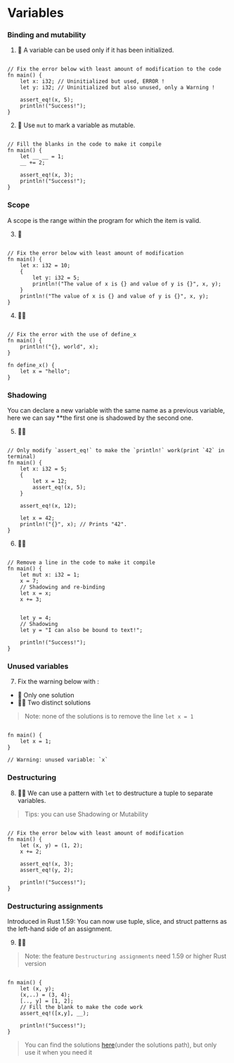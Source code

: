 # Variables

### Binding and mutability
1. 🌟 A variable can be used only if it has been initialized.
```rust,editable

// Fix the error below with least amount of modification to the code
fn main() {
    let x: i32; // Uninitialized but used, ERROR !
    let y: i32; // Uninitialized but also unused, only a Warning !

    assert_eq!(x, 5);
    println!("Success!");
}
```

2. 🌟 Use `mut` to mark a variable as mutable.
```rust,editable

// Fill the blanks in the code to make it compile
fn main() {
    let __ __ = 1;
    __ += 2; 
    
    assert_eq!(x, 3);
    println!("Success!");
}
```

### Scope
A scope is the range within the program for which the item is valid.

3. 🌟 
```rust,editable

// Fix the error below with least amount of modification
fn main() {
    let x: i32 = 10;
    {
        let y: i32 = 5;
        println!("The value of x is {} and value of y is {}", x, y);
    }
    println!("The value of x is {} and value of y is {}", x, y); 
}
```

4. 🌟🌟 
```rust,editable

// Fix the error with the use of define_x
fn main() {
    println!("{}, world", x); 
}

fn define_x() {
    let x = "hello";
}
```

### Shadowing
You can declare a new variable with the same name as a previous variable, here we can say **the first one is shadowed by the second one.

5. 🌟🌟 
```rust,editable

// Only modify `assert_eq!` to make the `println!` work(print `42` in terminal)
fn main() {
    let x: i32 = 5;
    {
        let x = 12;
        assert_eq!(x, 5);
    }

    assert_eq!(x, 12);

    let x = 42;
    println!("{}", x); // Prints "42".
}
```

6. 🌟🌟 
```rust,editable

// Remove a line in the code to make it compile
fn main() {
    let mut x: i32 = 1;
    x = 7;
    // Shadowing and re-binding
    let x = x; 
    x += 3;


    let y = 4;
    // Shadowing
    let y = "I can also be bound to text!"; 

    println!("Success!");
}
```

### Unused variables
7. Fix the warning below with :

- 🌟  Only one solution
- 🌟🌟  Two distinct solutions

> Note: none of the solutions is to remove the line `let x = 1` 

```rust,editable

fn main() {
    let x = 1; 
}

// Warning: unused variable: `x`
```

### Destructuring
8. 🌟🌟 We can use a pattern with `let` to destructure a tuple to separate variables.

> Tips: you can use Shadowing or Mutability

```rust,editable

// Fix the error below with least amount of modification
fn main() {
    let (x, y) = (1, 2);
    x += 2;

    assert_eq!(x, 3);
    assert_eq!(y, 2);

    println!("Success!");
}
```

### Destructuring assignments
Introduced in Rust 1.59: You can now use tuple, slice, and struct patterns as the left-hand side of an assignment.

9. 🌟🌟

> Note: the feature `Destructuring assignments` need 1.59 or higher Rust version

```rust,editable

fn main() {
    let (x, y);
    (x,..) = (3, 4);
    [.., y] = [1, 2];
    // Fill the blank to make the code work
    assert_eq!([x,y], __);

    println!("Success!");
} 
```


> You can find the solutions [here](https://github.com/sunface/rust-by-practice)(under the solutions path), but only use it when you need it
